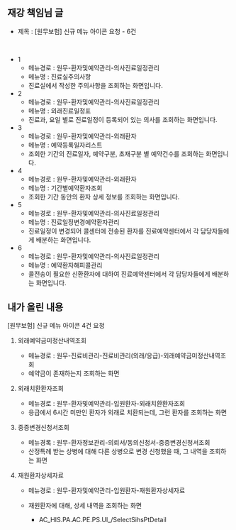 




# 

## 재강 책임님 글
- 제목 : [원무보험] 신규 메뉴 아이콘 요청 - 6건
	
​
- 1
    - 메뉴경로 : 원무-환자및예약관리-의사진료일정관리
    - 메뉴명 : 진료실주의사항
    - 진료실에서 작성한 주의사항을 조회하는 화면입니다.
- 2
    - 메뉴경로 : 원무-환자및예약관리-의사진료일정관리
    - 메뉴명 : 외래진료일정표
    - 진료과, 요일 별로 진료일정이 등록되어 있는 의사를 조회하는 화면입니다.
- 3
    - 메뉴경로 : 원무-환자및예약관리-외래환자
    - 메뉴명 : 예약등록일자리스트
    - 조회한 기간의 진료일자, 예약구분, 초재구분 별 예약건수를 조회하는 화면입니다.
- 4
    - 메뉴경로 : 원무-환자및예약관리-외래환자
    - 메뉴명 : 기간별예약환자조회
    - 조회한 기간 동안의 환자 상세 정보를 조회하는 화면입니다.
- 5
    - 메뉴경로 : 원무-환자및예약관리-의사진료일정관리
    - 메뉴명 : 진료일정변경예약환자관리
    - 진료일정이 변경되어 콜센터에 전송된 환자를 진료예약센터에서 각 담당자들에게 배분하는 화면입니다.
- 6
    - 메뉴경로 : 원무-환자및예약관리-의사진료일정관리
    - 메뉴명 : 예약환자해피콜관리
    - 콜전송이 필요한 신환환자에 대하여 진료예약센터에서 각 담당자들에게 배분하는 화면입니다.​




## 내가 올린 내용
[원무보험] 신규 메뉴 아이콘 4건 요청


1. 외래예약금미정산내역조회
    - 메뉴경로 : 원무-진료비관리-진료비관리(외래/응급)-외래예약금미정산내역조회
    - 예약금이 존재하는지 조회하는 화면

2. 외래치환환자조회
    - 메뉴경로 : 원무-환자및예약관리-입원환자-외래치환환자조회
    - 응급에서 6시간 미만인 환자가 외래로 치환되는데, 그런 환자를 조회하는 화면

3. 중증변경신청서조회
    - 메뉴경록 : 원무-환자정보관리-의뢰서/동의신청서-중증변경신청서조회
    - 산정특례 받는 상병에 대해 다른 상병으로 변경 신청했을 때, 그 내역을 조회하는 화면

4. 재원환자상세자료
    - 메뉴경로 : 원무-환자및예약관리-입원환자-재원환자상세자료
    - 재원환자에 대해, 상세 내역을 조회하는 화면

        - AC_HIS.PA.AC.PE.PS.UI_/SelectSihsPtDetail
